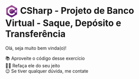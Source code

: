# <img align="center" alt="Ana-Csharp" height="40" src="https://raw.githubusercontent.com/devicons/devicon/master/icons/csharp/csharp-original.svg"> CSharp - Projeto de Banco Virtual - Saque, Depósito e Transferência

Olá, seja muito bem vinda(o)!

📚 Aproveite o código desse exercício
<br>
👩‍💻 Refaça ele do seu jeito
<br>
😉 Se tiver qualquer dúvida, me contate
